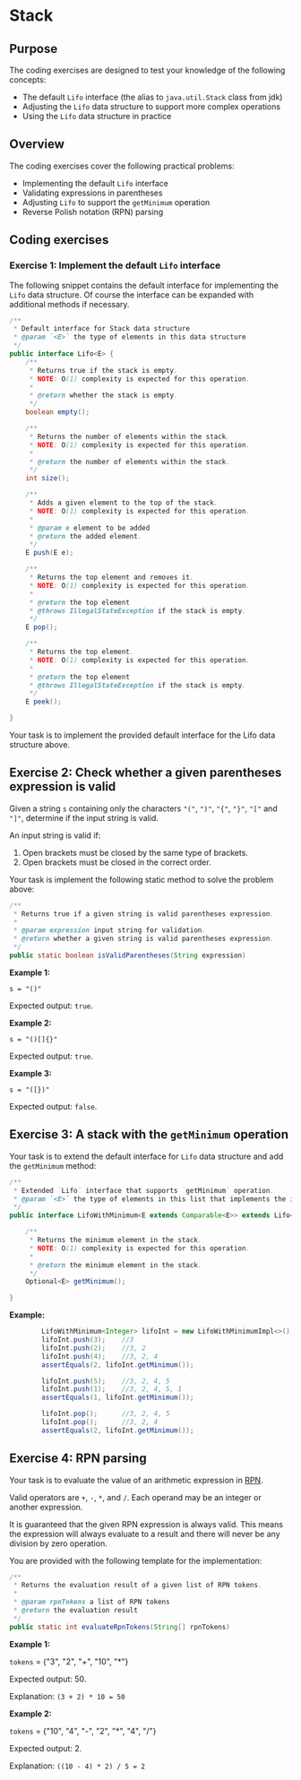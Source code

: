 # Stack

## Purpose

The coding exercises are designed to test your knowledge of the following concepts:

* The default `Lifo` interface (the alias to `java.util.Stack` class from jdk) 
* Adjusting the `Lifo` data structure to support more complex operations
* Using the `Lifo` data structure in practice

## Overview

The coding exercises cover the following practical problems:
* Implementing the default `Lifo` interface
* Validating expressions in parentheses
* Adjusting `Lifo` to support the `getMinimum` operation
* Reverse Polish notation (RPN) parsing

## Coding exercises

### Exercise 1: Implement the default `Lifo` interface

The following snippet contains the default interface for implementing the `Lifo` data structure. Of course the interface can be expanded with additional methods if necessary.

```java
/**
 * Default interface for Stack data structure
 * @param `<E>` the type of elements in this data structure
 */
public interface Lifo<E> {
    /**
     * Returns true if the stack is empty.
     * NOTE: O(1) complexity is expected for this operation.
     *
     * @return whether the stack is empty.
     */
    boolean empty();

    /**
     * Returns the number of elements within the stack.
     * NOTE: O(1) complexity is expected for this operation.
     *
     * @return the number of elements within the stack.
     */
    int size();

    /**
     * Adds a given element to the top of the stack.
     * NOTE: O(1) complexity is expected for this operation.
     *
     * @param e element to be added
     * @return the added element.
     */
    E push(E e);

    /**
     * Returns the top element and removes it.
     * NOTE: O(1) complexity is expected for this operation.
     *
     * @return the top element
     * @throws IllegalStateException if the stack is empty.
     */
    E pop();

    /**
     * Returns the top element.
     * NOTE: O(1) complexity is expected for this operation.
     *
     * @return the top element
     * @throws IllegalStateException if the stack is empty.
     */
    E peek();

}
```

Your task is to implement the provided default interface for the Lifo data structure above.


## Exercise 2: Check whether a given parentheses expression is valid

Given a string `s` containing only the characters `"("`, `")"`, `"{"`, `"}"`, `"["` and `"]"`, determine if the input string is valid.

An input string is valid if:

1. Open brackets must be closed by the same type of brackets.
2. Open brackets must be closed in the correct order.


Your task is implement the following static method to solve the problem above:

```java
/**
 * Returns true if a given string is valid parentheses expression.
 *
 * @param expression input string for validation.
 * @return whether a given string is valid parentheses expression.
 */
public static boolean isValidParentheses(String expression)
```

**Example 1:**

`s = "()"`

Expected output: `true`.

**Example 2:**

`s = "()[]{}"`

Expected output: `true`.

**Example 3:**

`s = "([})"`

Expected output: `false`.

## Exercise 3: A stack with the `getMinimum` operation

Your task is to extend the default interface for `Lifo` data structure and add the `getMinimum` method:

```java
/**
 * Extended `Lifo` interface that supports `getMinimum` operation.
 * @param `<E>` the type of elements in this list that implements the interface `Comparable<E>`
 */
public interface LifoWithMinimum<E extends Comparable<E>> extends Lifo<E> {

    /**
     * Returns the minimum element in the stack.
     * NOTE: O(1) complexity is expected for this operation.
     *
     * @return the minimum element in the stack.
     */
    Optional<E> getMinimum();

}
```

**Example:**

```java
        LifoWithMinimum<Integer> lifoInt = new LifoWithMinimumImpl<>();
        lifoInt.push(3);    //3
        lifoInt.push(2);    //3, 2
        lifoInt.push(4);    //3, 2, 4
        assertEquals(2, lifoInt.getMinimum());

        lifoInt.push(5);    //3, 2, 4, 5
        lifoInt.push(1);    //3, 2, 4, 5, 1
        assertEquals(1, lifoInt.getMinimum());

        lifoInt.pop();      //3, 2, 4, 5
        lifoInt.pop();      //3, 2, 4
        assertEquals(2, lifoInt.getMinimum());
```


## Exercise 4: RPN parsing

Your task is to evaluate the value of an arithmetic expression in [RPN](https://en.wikipedia.org/wiki/Reverse_Polish_notation).

Valid operators are `+`, `-`, `*`, and `/`. Each operand may be an integer or another expression.

It is guaranteed that the given RPN expression is always valid. This means the expression will always evaluate to a result and there will never be any division by zero operation.

You are provided with the following template for the implementation:

```java
/**
 * Returns the evaluation result of a given list of RPN tokens.
 *
 * @param rpnTokens a list of RPN tokens
 * @return the evaluation result
 */
public static int evaluateRpnTokens(String[] rpnTokens)
```


**Example 1:**

`tokens` = {"3", "2", "+", "10", "*"}

Expected output: 50.

Explanation: `(3 + 2) * 10 = 50`

**Example 2:**

`tokens` = {"10", "4", "-", "2", "*", "4", "/"}

Expected output: 2.

Explanation: `((10 - 4) * 2) / 5 = 2`
